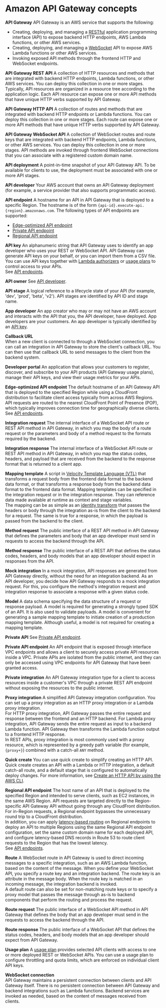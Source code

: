 # Amazon API Gateway concepts<a name="api-gateway-basic-concept"></a>

**API Gateway**  <a name="apigateway-definition-apigateway"></a>
API Gateway is an AWS service that supports the following:  
+ Creating, deploying, and managing a [RESTful](https://en.wikipedia.org/wiki/Representational_state_transfer) application programming interface \(API\) to expose backend HTTP endpoints, AWS Lambda functions, or other AWS services\.
+ Creating, deploying, and managing a [WebSocket](https://tools.ietf.org/html/rfc6455) API to expose AWS Lambda functions or other AWS services\.
+ Invoking exposed API methods through the frontend HTTP and WebSocket endpoints\.

**API Gateway REST API**  <a name="apigateway-definition-apigateway-api"></a>
A collection of HTTP resources and methods that are integrated with backend HTTP endpoints, Lambda functions, or other AWS services\. You can deploy this collection in one or more stages\. Typically, API resources are organized in a resource tree according to the application logic\. Each API resource can expose one or more API methods that have unique HTTP verbs supported by API Gateway\.

**API Gateway HTTP API**  <a name="apigateway-definition-http-api"></a>
A collection of routes and methods that are integrated with backend HTTP endpoints or Lambda functions\. You can deploy this collection in one or more stages\. Each route can expose one or more API methods that have unique HTTP verbs supported by API Gateway\.

**API Gateway WebSocket API**  <a name="apigateway-definition-apigateway-websocket-api"></a>
A collection of WebSocket routes and route keys that are integrated with backend HTTP endpoints, Lambda functions, or other AWS services\. You can deploy this collection in one or more stages\. API methods are invoked through frontend WebSocket connections that you can associate with a registered custom domain name\.

**API deployment**  <a name="apigateway-definition-api-deployment"></a>
A point\-in\-time snapshot of your API Gateway API\. To be available for clients to use, the deployment must be associated with one or more API stages\.

**API developer**  <a name="apigateway-definition-api-developer"></a>
Your AWS account that owns an API Gateway deployment \(for example, a service provider that also supports programmatic access\)\.

**API endpoint**  <a name="apigateway-definition-api-endpoints"></a>
A hostname for an API in API Gateway that is deployed to a specific Region\. The hostname is of the form `{api-id}.execute-api.{region}.amazonaws.com`\. The following types of API endpoints are supported:  
+ [Edge\-optimized API endpoint](#apigateway-definition-edge-optimized-api-endpoint)
+ [Private API endpoint](#apigateway-definition-private-api-endpoint)
+ [Regional API endpoint](#apigateway-definition-regional-api-endpoint)

**API key**  <a name="apigateway-definition-api-key"></a>
An alphanumeric string that API Gateway uses to identify an app developer who uses your REST or WebSocket API\. API Gateway can generate API keys on your behalf, or you can import them from a CSV file\. You can use API keys together with [Lambda authorizers](apigateway-use-lambda-authorizer.md) or [usage plans](api-gateway-api-usage-plans.md) to control access to your APIs\.  
See [API endpoints](#apigateway-definition-api-endpoints)\.

**API owner**  <a name="apigateway-definition-api-owner"></a>
See [API developer](#apigateway-definition-api-developer)\.

**API stage**  <a name="apigateway-definition-api-stage"></a>
A logical reference to a lifecycle state of your API \(for example, 'dev', 'prod', 'beta', 'v2'\)\. API stages are identified by API ID and stage name\.

**App developer**  <a name="apigateway-definition-app-developer"></a>
An app creator who may or may not have an AWS account and interacts with the API that you, the API developer, have deployed\. App developers are your customers\. An app developer is typically identified by an [API key](#apigateway-definition-api-key)\.

**Callback URL**  
When a new client is connected to through a WebSocket connection, you can call an integration in API Gateway to store the client's callback URL\. You can then use that callback URL to send messages to the client from the backend system\.

**Developer portal**  <a name="apigateway-definition-developer-portal"></a>
An application that allows your customers to register, discover, and subscribe to your API products \(API Gateway usage plans\), manage their API keys, and view their usage metrics for your APIs\.

**Edge\-optimized API endpoint**  <a name="apigateway-definition-edge-optimized-api-endpoint"></a>
The default hostname of an API Gateway API that is deployed to the specified Region while using a CloudFront distribution to facilitate client access typically from across AWS Regions\. API requests are routed to the nearest CloudFront Point of Presence \(POP\), which typically improves connection time for geographically diverse clients\.  
See [API endpoints](#apigateway-definition-api-endpoints)\.

**Integration request**  <a name="apigateway-definition-integration-request"></a>
The internal interface of a WebSocket API route or REST API method in API Gateway, in which you map the body of a route request or the parameters and body of a method request to the formats required by the backend\.

**Integration response**  <a name="apigateway-definition-integration-response"></a>
The internal interface of a WebSocket API route or REST API method in API Gateway, in which you map the status codes, headers, and payload that are received from the backend to the response format that is returned to a client app\.

**Mapping template**  <a name="apigateway-definition-mapping-template"></a>
A script in [Velocity Template Language \(VTL\)](https://velocity.apache.org/engine/devel/vtl-reference.html) that transforms a request body from the frontend data format to the backend data format, or that transforms a response body from the backend data format to the frontend data format\. Mapping templates can be specified in the integration request or in the integration response\. They can reference data made available at runtime as context and stage variables\.   
The mapping can be as simple as an [identity transform](https://en.wikipedia.org/wiki/Identity_transform) that passes the headers or body through the integration as\-is from the client to the backend for a request\. The same is true for a response, in which the payload is passed from the backend to the client\.

**Method request**  <a name="apigateway-definition-method-request"></a>
The public interface of a REST API method in API Gateway that defines the parameters and body that an app developer must send in requests to access the backend through the API\.

**Method response**  <a name="apigateway-definition-method-response"></a>
The public interface of a REST API that defines the status codes, headers, and body models that an app developer should expect in responses from the API\. 

**Mock integration**  <a name="apigateway-definition-mock-integration"></a>
In a mock integration, API responses are generated from API Gateway directly, without the need for an integration backend\. As an API developer, you decide how API Gateway responds to a mock integration request\. For this, you configure the method's integration request and integration response to associate a response with a given status code\.

**Model**  <a name="apigateway-definition-model"></a>
A data schema specifying the data structure of a request or response payload\. A model is required for generating a strongly typed SDK of an API\. It is also used to validate payloads\. A model is convenient for generating a sample mapping template to initiate creation of a production mapping template\. Although useful, a model is not required for creating a mapping template\.

**Private API**  <a name="apigateway-definition-private-api"></a>
See [Private API endpoint](#apigateway-definition-private-api)\.

**Private API endpoint**  <a name="apigateway-definition-private-api-endpoint"></a>
An API endpoint that is exposed through interface VPC endpoints and allows a client to securely access private API resources inside a VPC\. Private APIs are isolated from the public internet, and they can only be accessed using VPC endpoints for API Gateway that have been granted access\.

**Private integration**  <a name="apigateway-definition-private-integration"></a>
An API Gateway integration type for a client to access resources inside a customer's VPC through a private REST API endpoint without exposing the resources to the public internet\.

**Proxy integration**  <a name="apigateway-definition-proxy-integration"></a>
A simplified API Gateway integration configuration\. You can set up a proxy integration as an HTTP proxy integration or a Lambda proxy integration\.   
For HTTP proxy integration, API Gateway passes the entire request and response between the frontend and an HTTP backend\. For Lambda proxy integration, API Gateway sends the entire request as input to a backend Lambda function\. API Gateway then transforms the Lambda function output to a frontend HTTP response\.   
In REST APIs, proxy integration is most commonly used with a proxy resource, which is represented by a greedy path variable \(for example, `{proxy+}`\) combined with a catch\-all `ANY` method\.

**Quick create**  <a name="apigateway-definition-quick-create"></a>
You can use quick create to simplify creating an HTTP API\. Quick create creates an API with a Lambda or HTTP integration, a default catch\-all route, and a default stage that is configured to automatically deploy changes\. For more information, see [Create an HTTP API by using the AWS CLI](http-api-develop.md#http-api-examples.cli.quick-create)\.

**Regional API endpoint**  <a name="apigateway-definition-regional-api-endpoint"></a>
The host name of an API that is deployed to the specified Region and intended to serve clients, such as EC2 instances, in the same AWS Region\. API requests are targeted directly to the Region\-specific API Gateway API without going through any CloudFront distribution\. For in\-Region requests, a Regional endpoint bypasses the unnecessary round trip to a CloudFront distribution\.   
In addition, you can apply [latency\-based routing](https://docs.aws.amazon.com/Route53/latest/DeveloperGuide/routing-policy.html#routing-policy-latency) on Regional endpoints to deploy an API to multiple Regions using the same Regional API endpoint configuration, set the same custom domain name for each deployed API, and configure latency\-based DNS records in Route 53 to route client requests to the Region that has the lowest latency\.  
See [API endpoints](#apigateway-definition-api-endpoints)\.

**Route**  <a name="apigateway-definition-route"></a>
A WebSocket route in API Gateway is used to direct incoming messages to a specific integration, such as an AWS Lambda function, based on the content of the message\. When you define your WebSocket API, you specify a route key and an integration backend\. The route key is an attribute in the message body\. When the route key is matched in an incoming message, the integration backend is invoked\.   
A default route can also be set for non\-matching route keys or to specify a proxy model that passes the message through as\-is to backend components that perform the routing and process the request\.

**Route request**  <a name="apigateway-definition-route-request"></a>
The public interface of a WebSocket API method in API Gateway that defines the body that an app developer must send in the requests to access the backend through the API\.

**Route response**  <a name="apigateway-definition-route-response"></a>
The public interface of a WebSocket API that defines the status codes, headers, and body models that an app developer should expect from API Gateway\.

**Usage plan**  <a name="apigateway-definition-usage-plan"></a>
A [usage plan](api-gateway-api-usage-plans.md) provides selected API clients with access to one or more deployed REST or WebSocket APIs\. You can use a usage plan to configure throttling and quota limits, which are enforced on individual client API keys\.

**WebSocket connection**  
API Gateway maintains a persistent connection between clients and API Gateway itself\. There is no persistent connection between API Gateway and backend integrations such as Lambda functions\. Backend services are invoked as needed, based on the content of messages received from clients\.